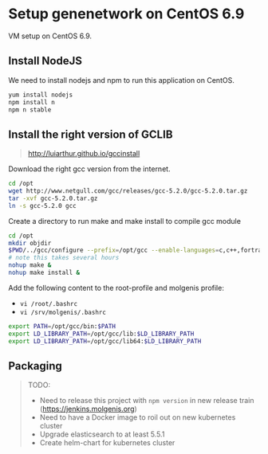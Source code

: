 # Setup genenetwork on CentOS 6.9
VM setup on CentOS 6.9.

## Install NodeJS
We need to install nodejs and npm to run this application on CentOS.

```bash
yum install nodejs
npm install n
npm n stable
```

## Install the right version of GCLIB
> http://luiarthur.github.io/gccinstall

Download the right gcc version from the internet.

```bash
cd /opt
wget http://www.netgull.com/gcc/releases/gcc-5.2.0/gcc-5.2.0.tar.gz
tar -xvf gcc-5.2.0.tar.gz
ln -s gcc-5.2.0 gcc
```

Create a directory to run make and make install to compile gcc module

```bash
cd /opt
mkdir objdir
$PWD/../gcc/configure --prefix=/opt/gcc --enable-languages=c,c++,fortran,go --disable-multilib
# note this takes several hours
nohup make &
nohup make install &
```

Add the following content to the root-profile and molgenis profile:
- ```vi /root/.bashrc```
- ```vi /srv/molgenis/.bashrc```

```bash
export PATH=/opt/gcc/bin:$PATH
export LD_LIBRARY_PATH=/opt/gcc/lib:$LD_LIBRARY_PATH
export LD_LIBRARY_PATH=/opt/gcc/lib64:$LD_LIBRARY_PATH
```

## Packaging
> TODO:
>
>- Need to release this project with ```npm version``` in new release train (https://jenkins.molgenis.org)
>- Need to have a Docker image to roil out on new kubernetes cluster
>- Upgrade elasticsearch to at least 5.5.1
>- Create helm-chart for kubernetes cluster 